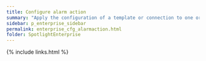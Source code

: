 ```yaml
---
title: Configure alarm action
summary: "Apply the configuration of a template or connection to one or more connections."
sidebar: p_enterprise_sidebar
permalink: enterprise_cfg_alarmaction.html
folder: SpotlightEnterprise
---
```




{% include links.html %}

